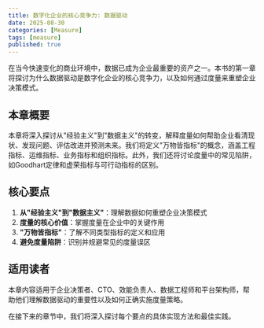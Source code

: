 ```yaml
---
title: 数字化企业的核心竞争力: 数据驱动
date: 2025-08-30
categories: [Measure]
tags: [measure]
published: true
---
```

在当今快速变化的商业环境中，数据已成为企业最重要的资产之一。本书的第一章将探讨为什么数据驱动是数字化企业的核心竞争力，以及如何通过度量来重塑企业决策模式。

## 本章概要

本章将深入探讨从"经验主义"到"数据主义"的转变，解释度量如何帮助企业看清现状、发现问题、评估改进并预测未来。我们将定义"万物皆指标"的概念，涵盖工程指标、运维指标、业务指标和组织指标。此外，我们还将讨论度量中的常见陷阱，如Goodhart定律和虚荣指标与可行动指标的区别。

## 核心要点

1. **从"经验主义"到"数据主义"**：理解数据如何重塑企业决策模式
2. **度量的核心价值**：掌握度量在企业中的关键作用
3. **"万物皆指标"**：了解不同类型指标的定义和应用
4. **避免度量陷阱**：识别并规避常见的度量误区

## 适用读者

本章内容适用于企业决策者、CTO、效能负责人、数据工程师和平台架构师，帮助他们理解数据驱动的重要性以及如何正确实施度量策略。

在接下来的章节中，我们将深入探讨每个要点的具体实现方法和最佳实践。